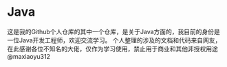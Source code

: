 # Java
这是我的Github个人仓库的其中一个仓库，是关于Java方面的，我目前的身份是一位Java开发工程师，欢迎交流学习。
个人整理的涉及的文档和代码来自网友，在此感谢各位不知名的大佬，仅作为学习使用，禁止用于商业和其他非授权用途
@maxiaoyu312
